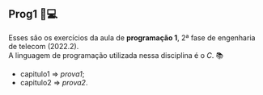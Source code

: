 ## Prog1 📌💻

Esses são os exercícios da aula de **programação 1**, 2ª fase de engenharia de telecom (2022.2). <br> A linguagem de programação utilizada nessa disciplina é o *C*. 📚 <br>

- capitulo1 => *prova1*;
- capitulo2 => *prova2*.

